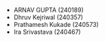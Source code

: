 - ARNAV GUPTA (240189)
- Dhruv Kejriwal (240357)
- Prathamesh Kukade (240573)
- Ira Srivastava (240467)
